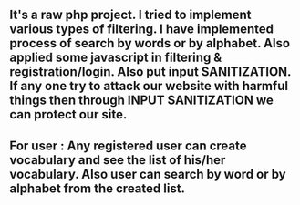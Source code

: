 ## It's a raw php project. I tried to implement various types of filtering. I have implemented process of search by words or by alphabet. Also applied some javascript in filtering & registration/login. Also put input SANITIZATION. If any one try to attack our website with harmful things then through INPUT SANITIZATION we can protect our site.

## For user : Any registered user can create vocabulary and see the list of his/her vocabulary. Also user can search by word or by alphabet from the created list.

 
